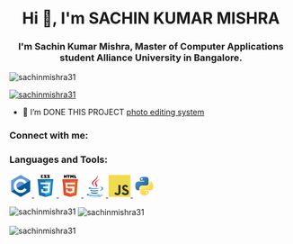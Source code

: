
<h1 align="center">Hi 👋, I'm SACHIN KUMAR MISHRA</h1>
<h3 align="center">I'm Sachin Kumar Mishra, Master of Computer Applications student Alliance University in Bangalore.</h3>

<p align="left"> <img src="https://komarev.com/ghpvc/?username=sachinmishra31&label=Profile%20views&color=0e75b6&style=flat" alt="sachinmishra31" /> </p>

<p align="left"> <a href="https://github.com/ryo-ma/github-profile-trophy"><img src="https://github-profile-trophy.vercel.app/?username=sachinmishra31" alt="sachinmishra31" /></a> </p>

- 🔭 I’m DONE THIS PROJECT [photo editing system](https://photoeditingsystem.netlify.app/)

<h3 align="left">Connect with me:</h3>
<p align="left">


<h3 align="left">Languages and Tools:</h3>
<p align="left"> <a href="https://www.cprogramming.com/" target="_blank" rel="noreferrer"> <img src="https://raw.githubusercontent.com/devicons/devicon/master/icons/c/c-original.svg" alt="c" width="40" height="40"/> </a> <a href="https://www.w3schools.com/css/" target="_blank" rel="noreferrer"> <img src="https://raw.githubusercontent.com/devicons/devicon/master/icons/css3/css3-original-wordmark.svg" alt="css3" width="40" height="40"/> </a> <a href="https://www.w3.org/html/" target="_blank" rel="noreferrer"> <img src="https://raw.githubusercontent.com/devicons/devicon/master/icons/html5/html5-original-wordmark.svg" alt="html5" width="40" height="40"/> </a> <a href="https://www.java.com" target="_blank" rel="noreferrer"> <img src="https://raw.githubusercontent.com/devicons/devicon/master/icons/java/java-original.svg" alt="java" width="40" height="40"/> </a> <a href="https://developer.mozilla.org/en-US/docs/Web/JavaScript" target="_blank" rel="noreferrer"> <img src="https://raw.githubusercontent.com/devicons/devicon/master/icons/javascript/javascript-original.svg" alt="javascript" width="40" height="40"/> </a> <a href="https://www.python.org" target="_blank" rel="noreferrer"> <img src="https://raw.githubusercontent.com/devicons/devicon/master/icons/python/python-original.svg" alt="python" width="40" height="40"/> </a> </p>

<p><img align="left" src="https://github-readme-stats.vercel.app/api/top-langs?username=sachinmishra31&show_icons=true&locale=en&layout=compact" alt="sachinmishra31" /></p>

<p>&nbsp;<img align="center" src="https://github-readme-stats.vercel.app/api?username=sachinmishra31&show_icons=true&locale=en" alt="sachinmishra31" /></p>

<p><img align="center" src="https://github-readme-streak-stats.herokuapp.com/?user=sachinmishra31&" alt="sachinmishra31" /></p>



